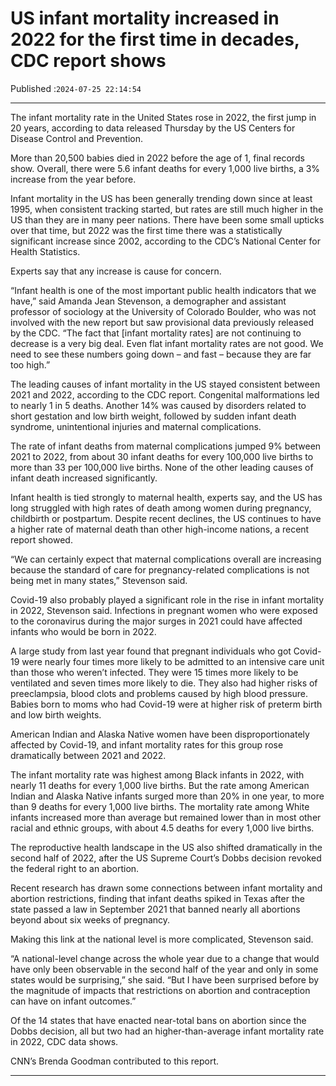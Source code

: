 # US infant mortality increased in 2022 for the first time in decades, CDC report shows

Published :`2024-07-25 22:14:54`

---

The infant mortality rate in the United States rose in 2022, the first jump in 20 years, according to data released Thursday by the US Centers for Disease Control and Prevention.

More than 20,500 babies died in 2022 before the age of 1, final records show. Overall, there were 5.6 infant deaths for every 1,000 live births, a 3% increase from the year before.

Infant mortality in the US has been generally trending down since at least 1995, when consistent tracking started, but rates are still much higher in the US than they are in many peer nations. There have been some small upticks over that time, but 2022 was the first time there was a statistically significant increase since 2002, according to the CDC’s National Center for Health Statistics.

Experts say that any increase is cause for concern.

“Infant health is one of the most important public health indicators that we have,” said Amanda Jean Stevenson, a demographer and assistant professor of sociology at the University of Colorado Boulder, who was not involved with the new report but saw provisional data previously released by the CDC. “The fact that [infant mortality rates] are not continuing to decrease is a very big deal. Even flat infant mortality rates are not good. We need to see these numbers going down – and fast – because they are far too high.”

The leading causes of infant mortality in the US stayed consistent between 2021 and 2022, according to the CDC report. Congenital malformations led to nearly 1 in 5 deaths. Another 14% was caused by disorders related to short gestation and low birth weight, followed by sudden infant death syndrome, unintentional injuries and maternal complications.

The rate of infant deaths from maternal complications jumped 9% between 2021 to 2022, from about 30 infant deaths for every 100,000 live births to more than 33 per 100,000 live births. None of the other leading causes of infant death increased significantly.

Infant health is tied strongly to maternal health, experts say, and the US has long struggled with high rates of death among women during pregnancy, childbirth or postpartum. Despite recent declines, the US continues to have a higher rate of maternal death than other high-income nations, a recent report showed.

“We can certainly expect that maternal complications overall are increasing because the standard of care for pregnancy-related complications is not being met in many states,” Stevenson said.

Covid-19 also probably played a significant role in the rise in infant mortality in 2022, Stevenson said. Infections in pregnant women who were exposed to the coronavirus during the major surges in 2021 could have affected infants who would be born in 2022.

A large study from last year found that pregnant individuals who got Covid-19 were nearly four times more likely to be admitted to an intensive care unit than those who weren’t infected. They were 15 times more likely to be ventilated and seven times more likely to die. They also had higher risks of preeclampsia, blood clots and problems caused by high blood pressure. Babies born to moms who had Covid-19 were at higher risk of preterm birth and low birth weights.

American Indian and Alaska Native women have been disproportionately affected by Covid-19, and infant mortality rates for this group rose dramatically between 2021 and 2022.

The infant mortality rate was highest among Black infants in 2022, with nearly 11 deaths for every 1,000 live births. But the rate among American Indian and Alaska Native infants surged more than 20% in one year, to more than 9 deaths for every 1,000 live births. The mortality rate among White infants increased more than average but remained lower than in most other racial and ethnic groups, with about 4.5 deaths for every 1,000 live births.

The reproductive health landscape in the US also shifted dramatically in the second half of 2022, after the US Supreme Court’s Dobbs decision revoked the federal right to an abortion.

Recent research has drawn some connections between infant mortality and abortion restrictions, finding that infant deaths spiked in Texas after the state passed a law in September 2021 that banned nearly all abortions beyond about six weeks of pregnancy.

Making this link at the national level is more complicated, Stevenson said.

“A national-level change across the whole year due to a change that would have only been observable in the second half of the year and only in some states would be surprising,” she said. “But I have been surprised before by the magnitude of impacts that restrictions on abortion and contraception can have on infant outcomes.”

Of the 14 states that have enacted near-total bans on abortion since the Dobbs decision, all but two had an higher-than-average infant mortality rate in 2022, CDC data shows.

CNN’s Brenda Goodman contributed to this report.

---

